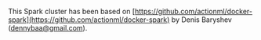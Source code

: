 This Spark cluster has been based on [https://github.com/actionml/docker-spark](https://github.com/actionml/docker-spark) by Denis Baryshev (dennybaa@gmail.com).

